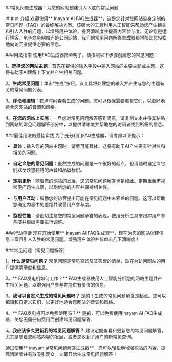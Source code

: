 ##常见问题生成器：为您的网站创建引人入胜的常见问题

＃＃＃ 介绍
欢迎使用** Inayam AI FAQ生成器**，这是您针对您网站量身定制的常见问题（FAQ）的最终解决方案。该强大的工具利用人工智能来帮助您产生相关和引人入胜的问题，以增强用户体验，提高清晰度并提高内容参与度。无论您是运行博客，电子商务网站还是公司网站，我们的常见问题解答生成器都将帮助您轻松地向访问者提供必要的信息。

###用法指南
使用FAQ生成器简单明了。请按照以下步骤创建您的常见问题：

1。**选择您的网站主题**：首先在提供的输入字段中输入网站的主要主题或主题。这将有助于AI理解上下文并产生相关问题。

2。**生成常见问题**：单击“生成”按钮。该工具将处理您的输入并产生与您的主题有关的常见问题列表。

3。**评论和编辑**：花点时间查看生成的问题。您可以根据需要编辑它们，以更好地适合您网站的音调和风格。

4。**在您的网站上实施**：一旦您对常见问题解答感到满意，请复制文本并将其粘贴到网站的常见问题解答部分中，以提供清晰度并帮助您的访问者找到所需的信息。

###最佳用法的最佳实践
为了充分利用FAQ生成器，请考虑以下提示：

-  **具体**：输入您的网站主题时，请尽可能具体。这将有助于AI产生更有针对性和相关的问题。

-  **自定义您的常见问题**：虽然生成的问题是一个很好的起点，但请随时自定义它们以反映您独特的声音和品牌标识。

-  **定期更新**：随着您的网站的发展，您的常见问题解答也是如此。定期重新审视常见问题生成器，以刷新您的内容并保持相关性。

-  **与用户互动**：鼓励您的访客提出可能在常见问题中未涵盖的问题。这可以帮助您确定内容中的差距并改善用户参与度。

-  **监视性能**：请密切注意您的常见问题解答的表现。使用分析工具来跟踪用户参与度并根据需要进行调整。

###行动电话
现在开始使用** Inayam AI FAQ生成器**，现在为您的网站创建信息丰富且引人入胜的常见问题。增强用户体验并仅单击几下清晰度！

###常见问题（常见问题解答）

1。**什么是常见问题？**
常见问题是常见查询及其答案的清单，旨在为访问网站的用户提供清晰度和信息。

2。** FAQ发电机如何工作？**
FAQ生成器使用人工智能分析您的网站主题并产生相关问题，以增强用户参与并提供有价值的信息。

3。**我可以自定义生成的常见问题吗？**
是的！生成的常见问题解答是起点。您可以编辑和自定义它们，以更好地适合您网站的音调和风格。

4。** FAQ发电机可以免费使用吗？**
是的，可以免费使用Inayam AI FAQ生成器，使您无需任何费用而创建常见问题解答。

5。**我应该多久更新我的常见问题解答？**
建议定期查看和更新​​您的常见问题解答，尤其是随着您网站内容的发展，或者您收到了用户的新常见查询。

通过使用** inayam ai常见问题解答生成器**，您可以轻松地增强网站的内容，提高清晰度并有效吸引观众。立即开始生成常见问题解答！